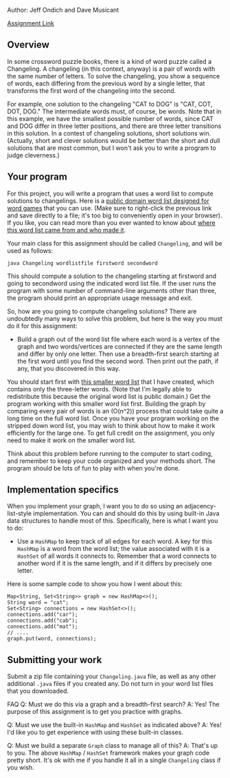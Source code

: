 Author: Jeff Ondich and Dave Musicant

[Assignment Link](https://www.cs.carleton.edu/faculty/dmusican/cs201w17/changeling.html)

## Overview

In some crossword puzzle books, there is a kind of word puzzle called a Changeling. A changeling (in this context, anyway) is a pair of words with the same number of letters. To solve the changeling, you show a sequence of words, each differing from the previous word by a single letter, that transforms the first word of the changeling into the second.

For example, one solution to the changeling "CAT to DOG" is "CAT, COT, DOT, DOG." The intermediate words must, of course, be words. Note that in this example, we have the smallest possible number of words, since CAT and DOG differ in three letter positions, and there are three letter transitions in this solution. In a contest of changeling solutions, short solutions win. (Actually, short and clever solutions would be better than the short and dull solutions that are most common, but I won't ask you to write a program to judge cleverness.)

## Your program

For this project, you will write a program that uses a word list to compute solutions to changelings. Here is a [public domain word list designed for word games](http://www.puzzlers.org/pub/wordlists/enable1.txt) that you can use. (Make sure to right-click the previous link and save directly to a file; it's too big to conveniently open in your browser). If you like, you can read more than you ever wanted to know about [where this word list came from and who made it](http://www.puzzlers.org/dokuwiki/doku.php?id=solving:wordlists:about:enable_readme).

Your main class for this assignment should be called `Changeling`, and will be used as follows:
```
java Changeling wordlistfile firstword secondword
```
This should compute a solution to the changeling starting at firstword and going to secondword using the indicated word list file. If the user runs the program with some number of command-line arguments other than three, the program should print an appropriate usage message and exit.

So, how are you going to compute changeling solutions? There are undoubtedly many ways to solve this problem, but here is the way you must do it for this assignment:

* Build a graph out of the word list file where each word is a vertex of the graph and two words/vertices are connected if they are the same length and differ by only one letter. Then use a breadth-first search starting at the first word until you find the second word. Then print out the path, if any, that you discovered in this way.

You should start first with [this smaller word list](https://www.cs.carleton.edu/faculty/dmusican/cs201w17/enable3letter.txt) that I have created, which contains only the three-letter words. (Note that I'm legally able to redistribute this because the original word list is public domain.) Get the program working with this smaller word list first. Building the graph by comparing every pair of words is an \(O(n^2)\) process that could take quite a long time on the full word list. Once you have your program working on the stripped down word list, you may wish to think about how to make it work efficiently for the large one. To get full credit on the assignment, you only need to make it work on the smaller word list.

Think about this problem before running to the computer to start coding, and remember to keep your code organized and your methods short. The program should be lots of fun to play with when you're done.

## Implementation specifics

When you implement your graph, I want you to do so using an adjacency-list-style implementation. You can and should do this by using built-in Java data structures to handle most of this. Specifically, here is what I want you to do:

* Use a `HashMap` to keep track of all edges for each word. A key for this `HashMap` is a word from the word list; the value associated with it is a `HashSet` of all words it connects to. Remember that a word connects to another word if it is the same length, and if it differs by precisely one letter.

Here is some sample code to show you how I went about this:
```
Map<String, Set<String>> graph = new HashMap<>();
String word = "cat";
Set<String> connections = new HashSet<>();
connections.add("car");
connections.add("cab");
connections.add("mat");
// ....
graph.put(word, connections);
```
## Submitting your work

Submit a zip file containing your `Changeling.java` file, as well as any other additional `.java` files if you created any. Do not turn in your word list files that you downloaded.

FAQ
Q: Must we do this via a graph and a breadth-first search? 
A: Yes! The purpose of this assignment is to get you practice with graphs.

Q: Must we use the built-in `HashMap` and `HashSet` as indicated above? 
A: Yes! I'd like you to get experience with using these built-in classes.

Q: Must we build a separate `Graph` class to manage all of this? 
A: That's up to you. The above `HashMap` / `HashSet` framework makes your graph code pretty short. It's ok with me if you handle it all in a single `Changeling` class if you wish.

